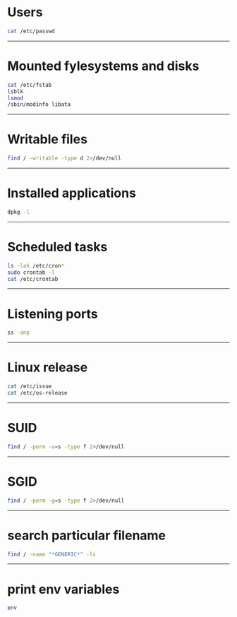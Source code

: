
# Users
```bash
cat /etc/passwd
```

-----------------------

# Mounted fylesystems and disks
```bash
cat /etc/fstab
lsblk
lsmod
/sbin/modinfo libata
```

-----------------------

# Writable files
```bash
find / -writable -type d 2>/dev/null
```

-----------------------

# Installed applications
```bash
dpkg -l
```

-----------------------

# Scheduled tasks
```bash
ls -lah /etc/cron*
sudo crontab -l
cat /etc/crontab
```

-----------------------

# Listening ports
```bash
ss -anp
```

-----------------------

# Linux release 
```bash
cat /etc/issue
cat /etc/os-release
```

-----------------------


# SUID
```bash
find / -perm -u=s -type f 2>/dev/null
```

-----------------------

# SGID
```bash
find / -perm -g=s -type f 2>/dev/null
```

-----------------------

# search particular filename
```bash
find / -name "*GENERIC*" -ls
```

-----------------------

# print env variables
```bash
env
```
